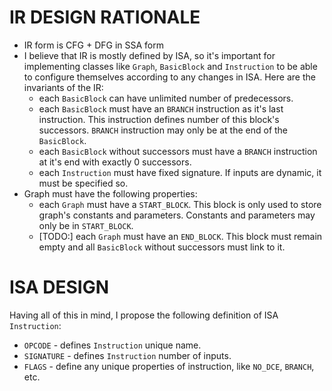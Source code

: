 # IR DESIGN RATIONALE

- IR form is CFG + DFG in SSA form
- I believe that IR is mostly defined by ISA, so it's important for implementing classes like `Graph`, `BasicBlock` and `Instruction` to be able to configure themselves according to any changes in ISA. Here are the invariants of the IR:
  - each `BasicBlock` can have unlimited number of predecessors.
  - each `BasicBlock` must have an `BRANCH` instruction as it's last instruction. This instruction defines number of this block's successors. `BRANCH` instruction may only be at the end of the `BasicBlock`.
  - each `BasicBlock` without successors must have a `BRANCH` instruction at it's end with exactly 0 successors.
  - each `Instruction` must have fixed signature. If inputs are dynamic, it must be specified so.
- Graph must have the following properties:
  - each `Graph` must have a `START_BLOCK`. This block is only used to store graph's constants and parameters. Constants and parameters may only be in `START_BLOCK`.
  - [TODO:] each `Graph` must have an `END_BLOCK`. This block must remain empty and all `BasicBlock` without successors must link to it.

# ISA DESIGN

Having all of this in mind, I propose the following definition of ISA `Instruction`:

- `OPCODE` - defines `Instruction` unique name.
- `SIGNATURE` - defines `Instruction` number of inputs.
- `FLAGS` - define any unique properties of instruction, like `NO_DCE`, `BRANCH`, etc.
